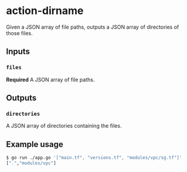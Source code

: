 # action-dirname
Given a JSON array of file paths, outputs a JSON array of directories of those files.

## Inputs

### `files`

**Required** A JSON array of file paths.

## Outputs

### `directories`

A JSON array of directories containing the files.

## Example usage

```bash
$ go run ./app.go '["main.tf", "versions.tf", "modules/vpc/sg.tf"]'
[".","modules/vpc"]
```
